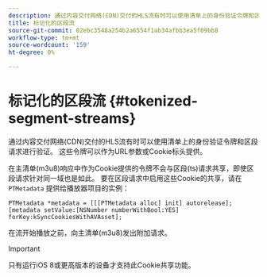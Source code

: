 ```yaml
---
description: 通过内容交付网络(CDN)交付的HLS流有时可以使用清单上的身份验证令牌和区段请求进行验证。 这些令牌可以作为URL参数或Cookie标头提供。
title: 标记化的区段流
source-git-commit: 02ebc3548a254b2a6554f1ab34afbb3ea5f09bb8
workflow-type: tm+mt
source-wordcount: '159'
ht-degree: 0%

---
```


# 标记化的区段流 {#tokenized-segment-streams}

通过内容交付网络(CDN)交付的HLS流有时可以使用清单上的身份验证令牌和区段请求进行验证。 这些令牌可以作为URL参数或Cookie标头提供。

在主清单(m3u8)响应中作为Cookie提供的令牌不会与区段(ts)请求共享，即使区段请求针对同一域也是如此。 要在区段请求中启用这些Cookie的共享，请在 `PTMetadata` 提供给播放器项目的实例： 

```
PTMetadata *metadata = [[[PTMetadata alloc] init] autorelease]; 
[metadata setValue:[NSNumber numberWithBool:YES] forKey:kSyncCookiesWithAVAsset]; 
```

在流开始播放之前，向主清单(m3u8)发出附加请求。

>[!IMPORTANT]
>
>只有运行iOS 8或更高版本的设备才支持此Cookie共享功能。
